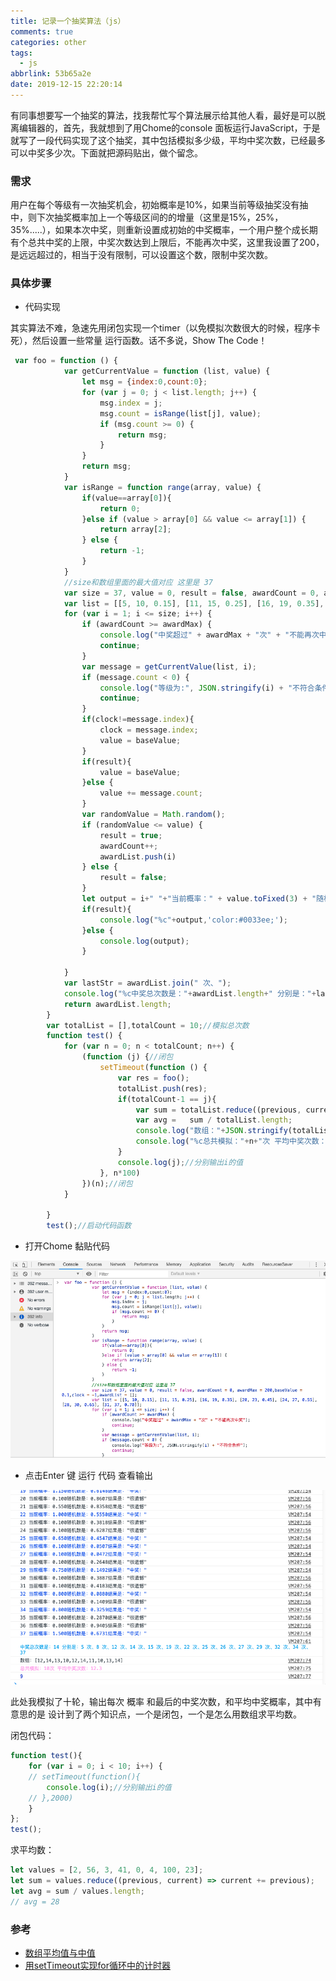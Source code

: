 ```yaml
---
title: 记录一个抽奖算法（js）
comments: true
categories: other
tags:
  - js
abbrlink: 53b65a2e
date: 2019-12-15 22:20:14
---
```


有同事想要写一个抽奖的算法，找我帮忙写个算法展示给其他人看，最好是可以脱离编辑器的，首先，我就想到了用Chome的console 面板运行JavaScript，于是就写了一段代码实现了这个抽奖，其中包括模拟多少级，平均中奖次数，已经最多可以中奖多少次。下面就把源码贴出，做个留念。
<!--more-->

### 需求

用户在每个等级有一次抽奖机会，初始概率是10%，如果当前等级抽奖没有抽中，则下次抽奖概率加上一个等级区间的的增量（这里是15%，25%，35%.....），如果本次中奖，则重新设置成初始的中奖概率，一个用户整个成长期有个总共中奖的上限，中奖次数达到上限后，不能再次中奖，这里我设置了200，是远远超过的，相当于没有限制，可以设置这个数，限制中奖次数。

### 具体步骤

- 代码实现

其实算法不难，急速先用闭包实现一个timer（以免模拟次数很大的时候，程序卡死），然后设置一些常量 运行函数。话不多说，Show  The Code！

```javascript
 var foo = function () {
            var getCurrentValue = function (list, value) {
                let msg = {index:0,count:0};
                for (var j = 0; j < list.length; j++) {
                    msg.index = j;
                    msg.count = isRange(list[j], value);
                    if (msg.count >= 0) {
                        return msg;
                    }
                }
                return msg;
            }
            var isRange = function range(array, value) {
                if(value==array[0]){
                    return 0;
                }else if (value > array[0] && value <= array[1]) {
                    return array[2];
                } else {
                    return -1;
                }
            }
            //size和数组里面的最大值对应 这里是 37
            var size = 37, value = 0, result = false, awardCount = 0, awardMax = 200,baseValue = 0.1,clock = -1,awardList = [];
            var list = [[5, 10, 0.15], [11, 15, 0.25], [16, 19, 0.35], [20, 23, 0.45], [24, 27, 0.55], [28, 30, 0.65], [31, 37, 0.70]];
            for (var i = 1; i <= size; i++) {
                if (awardCount >= awardMax) {
                    console.log("中奖超过" + awardMax + "次" + "不能再次中奖");
                    continue;
                }
                var message = getCurrentValue(list, i);
                if (message.count < 0) {
                    console.log("等级为:", JSON.stringify(i) + "不符合条件");
                    continue;
                }
                if(clock!=message.index){
                    clock = message.index;
                    value = baseValue;
                }
                if(result){
                    value = baseValue;
                }else {
                    value += message.count;
                }
                var randomValue = Math.random();
                if (randomValue <= value) {
                    result = true;
                    awardCount++;
                    awardList.push(i)
                } else {
                    result = false;
                }
                let output = i+" "+"当前概率：" + value.toFixed(3) + "随机数是：" + randomValue.toFixed(4) + "结果是：" + JSON.stringify(result ? "中奖！" : "很遗憾");
                if(result){
                    console.log("%c"+output,'color:#0033ee;');
                }else {
                    console.log(output);
                }

            }
            var lastStr = awardList.join(" 次、");
            console.log("%c中奖总次数是："+awardList.length+" 分别是："+lastStr,'color:#0099ee;');
            return awardList.length;
        }
        var totalList = [],totalCount = 10;//模拟总次数
        function test() {
            for (var n = 0; n < totalCount; n++) {
                (function (j) {//闭包
                    setTimeout(function () {
                        var res = foo();
                        totalList.push(res);
                        if(totalCount-1 == j){
                            var sum = totalList.reduce((previous, current) => current += previous);
                            var avg =   sum / totalList.length;
                            console.log("数组："+JSON.stringify(totalList));
                            console.log("%c总共模拟："+n+"次 平均中奖次数："+avg,'color:#ff99ee;');
                        }
                        console.log(j);//分别输出i的值
                    }, n*100)
                })(n);//闭包
            }

        }
        test();//启动代码函数
```

- 打开Chome 黏贴代码

![image-20191219193006272](记录一个抽奖算法（js）/image-20191219193006272.png)

- 点击Enter 键 运行 代码 查看输出

![image-20191219193043943](记录一个抽奖算法（js）/image-20191219193043943.png)

此处我模拟了十轮，输出每次 概率 和最后的中奖次数，和平均中奖概率，其中有意思的是 设计到了两个知识点，一个是闭包，一个是怎么用数组求平均数。

闭包代码：

```javascript
function test(){
	for (var i = 0; i < 10; i++) {
	// setTimeout(function(){
		console.log(i);//分别输出i的值
	// },2000)			
	}	
};
test();
```

求平均数：

```javascript
let values = [2, 56, 3, 41, 0, 4, 100, 23];
let sum = values.reduce((previous, current) => current += previous);
let avg = sum / values.length;
// avg = 28
```

### 参考

- [数组平均值与中值](https://www.jstips.co/zh_cn/javascript/array-average-and-median/)
- [用setTimeout实现for循环中的计时器](https://miss-me.github.io/2018/09/01/%E7%94%A8setTimeout%E5%AE%9E%E7%8E%B0for%E5%BE%AA%E7%8E%AF%E4%B8%AD%E7%9A%84%E8%AE%A1%E6%97%B6%E5%99%A8/)